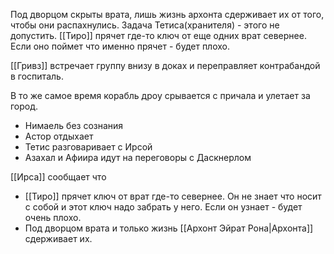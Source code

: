 
Под дворцом скрыты врата, лишь жизнь архонта сдерживает их от того, чтобы они распахнулись. Задача Тетиса(хранителя) - этого не допустить. 
[[Тиро]] прячет где-то ключ от еще одних врат севернее. Если оно поймет что именно прячет - будет плохо.

[[Гривз]] встречает группу внизу в доках и переправляет контрабандой в госпиталь.

В то же самое время корабль дроу срывается с причала и улетает за город.

- Нимаель без сознания
- Астор отдыхает
- Тетис разговаривает с Ирсой
- Азахал и Афиира идут на переговоры с Даскнерлом

[[Ирса]] сообщает что
- [[Тиро]] прячет ключ от врат где-то севернее. Он не знает что носит с собой и этот ключ надо забрать у него. Если он узнает - будет очень плохо.
- Под дворцом врата и только жизнь [[Архонт Эйрат Рона|Архонта]] сдерживает их. 


